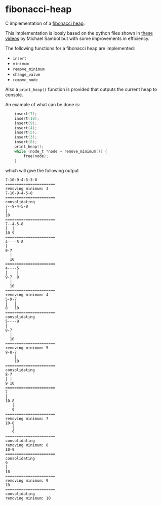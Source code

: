 # fibonacci-heap
C implementation of a [fibonacci heap](https://en.wikipedia.org/wiki/Fibonacci_heap).

This implementation is loosly based on the python files shown in [these videos](https://www.youtube.com/watch?v=0vsX3ZQFREM&list=PL9xmBV_5YoZNkwWDXcSiZjMgacw2P0U2j&index=1) by Michael Sambol but with some improvements in efficiency.

The following functions for a fibonacci heap are implemented:

*  `insert`
*  `minimum`
*  `remove_minimum`
*  `change_value`
*  `remove_node`

Also a `print_heap()` function is provided that outputs the current heap to console.

An example of what can be done is:

```c
    insert(7);
    insert(10);
    insert(9);
    insert(4);
    insert(5);
    insert(3);
    insert(8);
    print_heap();
    while (node_t *node = remove_minimum()) {
        free(node);
    }
```
which will give the following output

```text
7-10-9-4-5-3-8
======================
removing minimum: 3
7-10-9-4-5-8
======================
consolidating
7--9-4-5-8
│
10
======================
7--4-5-8
│  │
10 9
======================
4----5-8
│
9-7
  │
  10
======================
4----5
│    │
9-7  8
  │
  10
======================
removing minimum: 4
5-9-7
│   │
8   10
======================
consolidating
5----9
│
8-7
  │
  10
======================
removing minimum: 5
9-8-7
    │
    10
======================
consolidating
8-7
│ │
9 10
======================
7
│
10-8
   │
   9
======================
removing minimum: 7
10-8
   │
   9
======================
consolidating
removing minimum: 8
10-9
======================
consolidating
9
│
10
======================
removing minimum: 9
10
======================
consolidating
removing minimum: 10
```
